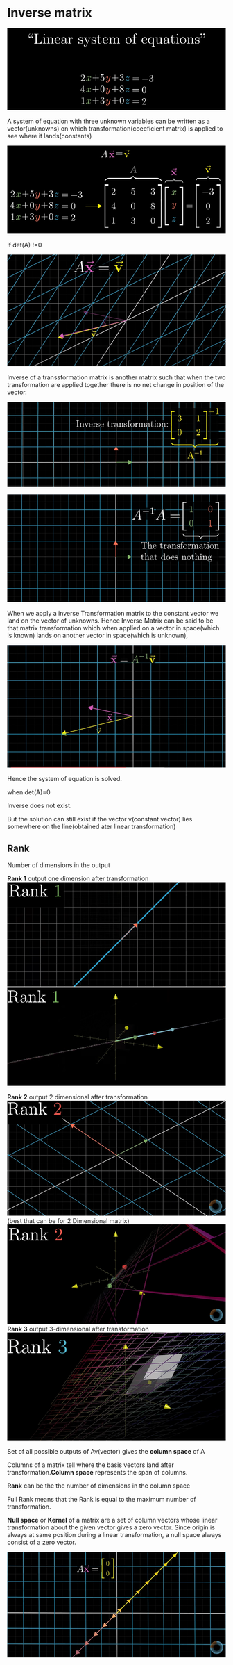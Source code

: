 # Inverse matrix

![img1](im1.png)

A system of equation with three unknown variables can be written as a vector(unknowns) on which transformation(coeeficient matrix) is applied to see where it lands(constants)

![img2](img2.png)

if det(A) !=0

![img3](img3.png)

Inverse of a transsformation matrix is another matrix such that when the two transformation are applied together there is no net change in position of the vector.

![img4](img4.png)

![img5](img5.png)

When we apply a inverse Transformation matrix to the constant vector we land on the vector of unknowns.
Hence Inverse Matrix can be said to be that matrix transformation which when applied on a vector in space(which is known) lands on another vector in space(which is unknown),

![img6](img6.png)

Hence the system of equation is solved.

when det(A)=0

Inverse does not exist.

But the solution can still exist if the vector v(constant vector) lies somewhere on the line(obtained ater linear transformation)

## Rank

Number of dimensions in the output

**Rank 1**
    output one dimension after transformation
    ![img7](img7.png)
    ![img8](img8.png)

**Rank 2**
    output 2 dimensional after transformation
    ![img9](img9.png)
    (best that can be for 2 Dimensional matrix)
    ![img10](img10.png)
**Rank 3**
    output 3-dimensional after transformation
    ![img11](img11.png)

Set of all possible outputs of Av(vector) gives the **column space** of A

Columns of a matrix tell where the basis vectors land after transformation.**Column space** represents the span of columns.

**Rank** can be the the number of dimensions in the column space

Full Rank means that the Rank is equal to the maximum number of transformation.

**Null space** or **Kernel** of a matrix are a set of column vectors whose linear transformation about the given vector gives a zero vector. Since origin is always at same position during a linear transformation, a null space always consist of a zero vector.

![img12](img12.png)

